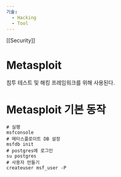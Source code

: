 ```yaml
---
기술:
  - Hacking
  - Tool
---
```

[[Security]]
# Metasploit

침투 테스트 및 해킹 프레임워크를 위해 사용된다.

# Metasploit 기본 동작

```Shell
# 실행
msfconsole
# 메타스플로이트 DB 설정
msfdb init
# postgres에 로그인
su postgres
# 사용자 만들기
createuser msf_user -P
```